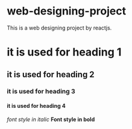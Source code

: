 # web-designing-project
This is a web designing project by reactjs.
# it is used for heading 1
## it is used for heading 2
### it is used for heading 3
#### it is used for heading 4
*font style in italic*
**Font style in bold**
